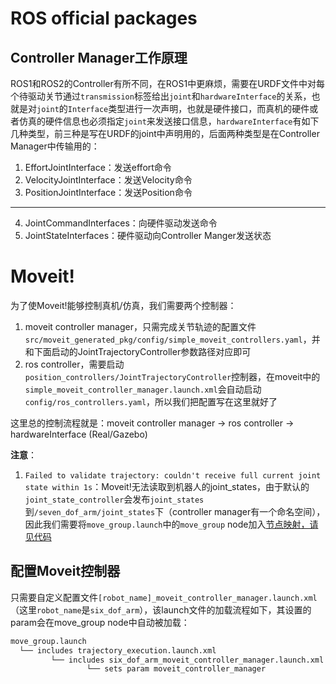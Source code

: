 # ROS official packages
## Controller Manager工作原理
ROS1和ROS2的Controller有所不同，在ROS1中更麻烦，需要在URDF文件中对每个待驱动关节通过`transmission`标签给出`joint`和`hardwareInterface`的关系，也就是对`joint`的`Interface`类型进行一次声明，也就是硬件接口，而真机的硬件或者仿真的硬件信息也必须指定`joint`来发送接口信息，`hardwareInterface`有如下几种类型，前三种是写在URDF的joint中声明用的，后面两种类型是在Controller Manager中传输用的：

1. EffortJointInterface：发送effort命令
2. VelocityJointInterface：发送Velocity命令
3. PositionJointInterface：发送Position命令
---
4. JointCommandInterfaces：向硬件驱动发送命令
5. JointStateInterfaces：硬件驱动向Controller Manger发送状态

# Moveit!
为了使Moveit!能够控制真机/仿真，我们需要两个控制器：
1. moveit controller manager，只需完成关节轨迹的配置文件`src/moveit_generated_pkg/config/simple_moveit_controllers.yaml`，并和下面启动的JointTrajectoryController参数路径对应即可
2. ros controller，需要启动`position_controllers/JointTrajectoryController`控制器，在moveit中的`simple_moveit_controller_manager.launch.xml`会自动启动`config/ros_controllers.yaml`，所以我们把配置写在这里就好了

这里总的控制流程就是：moveit controller manager -> ros controller -> hardwareInterface (Real/Gazebo)

**注意**：
1. `Failed to validate trajectory: couldn't receive full current joint state within 1s`：Moveit!无法读取到机器人的joint_states，由于默认的`joint_state_controller`会发布`joint_states`到`/seven_dof_arm/joint_states`下（controller manager有一个命名空间），因此我们需要将`move_group.launch`中的`move_group` node加入[节点映射，请见代码](./src/moveit_generated_pkg/launch/move_group.launch#104)

## 配置Moveit控制器
只需要自定义配置文件`[robot_name]_moveit_controller_manager.launch.xml`（这里`robot_name`是`six_dof_arm`），该launch文件的加载流程如下，其设置的param会在move_group node中自动被加载：
```bash
move_group.launch
  └── includes trajectory_execution.launch.xml
         └── includes six_dof_arm_moveit_controller_manager.launch.xml
                 └── sets param moveit_controller_manager
```

